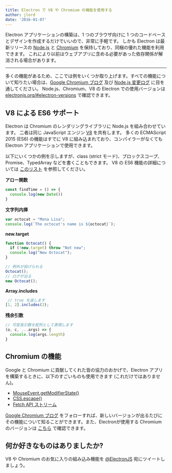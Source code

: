 ```yaml
---
title: Electron で V8 や Chromium の機能を使用する
author: jlord
date: '2016-01-07'
---
```


Electron アプリケーションの構築は、1 つのブラウザ向けに 1 つのコードベースとデザインを作成するだけでいいので、非常に手軽です。 しかも Electron は最新リリースの [Node.js](http://nodejs.org) と [Chromium](https://www.chromium.org) を保持しており、同梱の優れた機能を利用できます。 これにより以前はウェブアプリに含める必要があった依存関係が解消される場合があります。

---

多くの機能があるため、ここでは例をいくつか取り上げます。すべての機能について知りたい場合は、[Google Chromium ブログ](http://blog.chromium.org) 及び [Node.js 変更ログ](https://nodejs.org/en/download/releases) に目を通してください。 Node.js、Chromium、V8 の Electron での使用バージョンは [electronjs.org/#electron-versions](https://electronjs.org/#electron-versions) で確認できます。

## V8 による ES6 サポート

Electron は Chromium のレンダリングライブラリに Node.js を組み合わせています。 二者は同じ JavaScript エンジン [V8](https://developers.google.com/v8) を共有します。 多くの ECMAScript 2015 (ES6) の機能はすでに V8 に組み込まれており、コンパイラーがなくても Electron アプリケーションで使用できます。

以下にいくつかの例を示しますが、class (strict モード)、ブロックスコープ、Promise、TypedArray などを書くこともできます。 V8 の ES6 機能の詳細については [このリスト](https://nodejs.org/en/docs/es6/) を参照してください。

**アロー関数**

```js
const findTime = () => {
  console.log(new Date())
}
```
**文字列内挿**

```js
var octocat = "Mona Lisa";
console.log(`The octocat's name is ${octocat}`);
```

**new.target**

```js
function Octocat() {
  if (!new.target) throw "Not new";
  console.log("New Octocat");
}

// 例外が投げられる
Octocat();
// ログが出る
new Octocat();
```

**Array.includes**

```js
 // true を返します
[1, 2].includes(2);
```

**残余引数**

```js
// 可変長引数を配列として表現します
(o, c, ...args) => {
  console.log(args.length)
}
```

## Chromium の機能

Google と Chromium に貢献してくれた皆の協力のおかげで、Electron アプリを構築するときに、以下のすごいものも使用できます (これだけではありません)。

- [MouseEvent.getModifierState()](https://googlechrome.github.io/samples/mouseevent-get-modifier-state/index.html)
- [CSS.escape()](https://googlechrome.github.io/samples/css-escape/index.html)
- [Fetch API ストリーム](https://googlechrome.github.io/samples/fetch-api/fetch-response-stream.html)

[Google Chromium ブログ](http://blog.chromium.org) をフォローすれば、新しいバージョンが出るたびにその機能について知ることができます。また、Electronが使用する Chromium のバージョンは [こちら](https://electronjs.org/#electron-versions) で確認できます。

## 何か好きなものはありましたか?

V8 や Chromium のお気に入りの組み込み機能を [@ElectronJS](https://twitter.com/electronjs) 宛にツイートしましょう。

